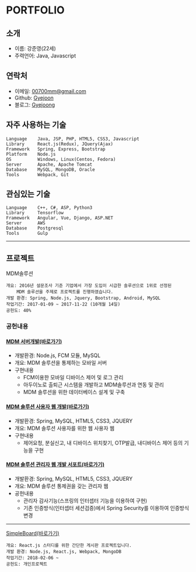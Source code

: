 # PORTFOLIO


## 소개

- 이름: 강준영(22세)
- 주력언어: Java, Javascript


## 연락처

- 이메일: [00700mm@gmail.com](mailto:00700mm@gmail.com)
- Github: [Gyejoon](https://github.com/Gyejoon)
- 블로그: [Gyejoong](http://gyejoong.ze.am)


## 자주 사용하는 기술
```
Language    Java, JSP, PHP, HTML5, CSS3, Javascript
Library     React.js(Redux), JQuery(Ajax)
Framework   Spring, Express, Bootstrap
Platform    Node.js
OS          Windows, Linux(Centos, Fedora)
Server      Apache, Apache Tomcat
Database    MySQL, MongoDB, Oracle
Tools       Webpack, Git
```


## 관심있는 기술
```
Language    C++, C#, ASP, Python3
Library     Tensorflow
Framework   Angular, Vue, Django, ASP.NET
Server      AWS
Database    Postgresql
Tools       Gulp
```

- - -

## 프로젝트

MDM솔루션
```
개요: 2016년 설문조사 기준 기업에서 가장 도입이 시급한 솔루션으로 1위로 선정된 
    MDM 솔루션을 주제로 프로젝트를 진행하였습니다.
개발 환경: Spring, Node.js, Jquery, Bootstrap, Android, MySQL
작업기간: 2017-01-09 ~ 2017-11-22 (10개월 14일)
공헌도: 40%
```

### 공헌내용

 #### [MDM 서버개발(바로가기)](https://github.com/Gyejoon/MDMProject)
 
 - 개발환경: Node.js, FCM 모듈, MySQL
 - 개요: MDM 솔루션을 통제하는 모바일 서버
 - 구현내용
   - FCM이용한 모바일 디바이스 제어 및 로그 관리
   - 아두이노로 출퇴근 시스템을 개발하고 MDM솔루션과 연동 및 관리
   - MDM 솔루션을 위한 데이터베이스 설계 및 구축
   
 
 #### [MDM 솔루션 사용자 웹 개발(바로가기)](https://github.com/Gyejoon/TerrierUserWeb)
 
 - 개발환경: Spring, MySQL, HTML5, CSS3, JQUERY
 - 개요: MDM 솔루션 사용자를 위한 웹 사용자 웹
 - 구현내용
   - 제어요청, 분실신고, 내 디바이스 위치찾기, OTP발급, 내디바이스 제어 등의 기능을 구현
   
 
 #### [MDM 솔루션 관리자 웹 개발 서포트(바로가기)](https://github.com/Gyejoon/Project)
 
 - 개발환경: Spring, MySQL, HTML5, CSS3, JQUERY
 - 개요: MDM 솔루션 통제권을 갖는 관리자 웹
 - 공헌내용
   - 관리자 감사기능(스프링의 인터셉터 기능을 이용하여 구현)
   - 기존 인증방식(인터셉터 세션검증)에서 Spring Security를 이용하여 인증방식 변경

- - -

[SimpleBoard(바로가기)](https://github.com/Gyejoon/simpleBoard)
```
개요: React.js 스터디를 위한 간단한 게시판 프로젝트입니다.
개발 환경: Node.js, React.js, Webpack, MongoDB
작업기간: 2018-02-06 ~ 
공헌도: 개인프로젝트
```

